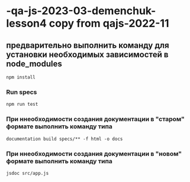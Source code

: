 # -qa-js-2023-03-demenchuk-lesson4 copy from qajs-2022-11



## предварительно выполнить команду для установки необходимых зависимостей в node_modules 
`npm install` 


### Run specs
`npm run test`

### При ннеобходимости создания документации в "старом" формате выполнить команду типа
`documentation build specs/** -f html -o docs`
### При ннеобходимости создания документации в "новом" формате выполнить команду типа
`jsdoc src/app.js`